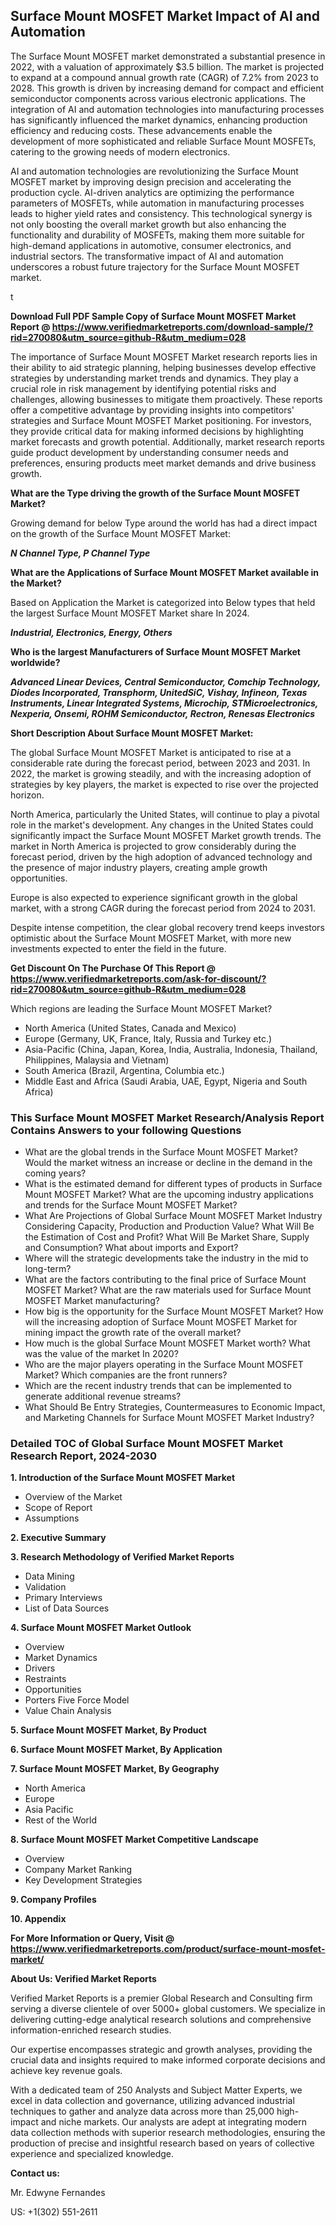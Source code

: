 <h2>Surface Mount MOSFET Market Impact of AI and Automation</h2><p>The Surface Mount MOSFET market demonstrated a substantial presence in 2022, with a valuation of approximately $3.5 billion. The market is projected to expand at a compound annual growth rate (CAGR) of 7.2% from 2023 to 2028. This growth is driven by increasing demand for compact and efficient semiconductor components across various electronic applications. The integration of AI and automation technologies into manufacturing processes has significantly influenced the market dynamics, enhancing production efficiency and reducing costs. These advancements enable the development of more sophisticated and reliable Surface Mount MOSFETs, catering to the growing needs of modern electronics.</p><p>AI and automation technologies are revolutionizing the Surface Mount MOSFET market by improving design precision and accelerating the production cycle. AI-driven analytics are optimizing the performance parameters of MOSFETs, while automation in manufacturing processes leads to higher yield rates and consistency. This technological synergy is not only boosting the overall market growth but also enhancing the functionality and durability of MOSFETs, making them more suitable for high-demand applications in automotive, consumer electronics, and industrial sectors. The transformative impact of AI and automation underscores a robust future trajectory for the Surface Mount MOSFET market.</p>t</p><p id="" class=""><strong>Download Full PDF Sample Copy of Surface Mount MOSFET Market Report @ <a href="https://www.verifiedmarketreports.com/download-sample/?rid=270080&utm_source=github-R&utm_medium=028" target="_blank">https://www.verifiedmarketreports.com/download-sample/?rid=270080&utm_source=github-R&utm_medium=028</a></strong></p><p>The importance of&nbsp;Surface Mount MOSFET Market research reports lies in their ability to aid strategic planning, helping businesses develop effective strategies by understanding market trends and dynamics. They play a crucial role in risk management by identifying potential risks and challenges, allowing businesses to mitigate them proactively. These reports offer a competitive advantage by providing insights into competitors' strategies and Surface Mount MOSFET Market positioning. For investors, they provide critical data for making informed decisions by highlighting market forecasts and growth potential. Additionally, market research reports guide product development by understanding consumer needs and preferences, ensuring products meet market demands and drive business growth.</p><p><strong>What are the&nbsp;Type driving the growth of the Surface Mount MOSFET Market?</strong></p><p id="" class="">Growing demand for below Type around the world has had a direct impact on the growth of the Surface Mount MOSFET Market:</p><em><strong>N Channel Type, P Channel Type</strong></em></p><strong>What are the&nbsp;Applications&nbsp;of Surface Mount MOSFET Market available in the Market?</strong></p><p id="" class="">Based on Application the Market is categorized into Below types that held the largest Surface Mount MOSFET Market share In 2024.</p><em><strong>Industrial, Electronics, Energy, Others</strong></em></p><strong>Who is the largest Manufacturers of Surface Mount MOSFET Market worldwide?</strong></p><p><em><strong>Advanced Linear Devices, Central Semiconductor, Comchip Technology, Diodes Incorporated, Transphorm, UnitedSiC, Vishay, Infineon, Texas Instruments, Linear Integrated Systems, Microchip, STMicroelectronics, Nexperia, Onsemi, ROHM Semiconductor, Rectron, Renesas Electronics</strong></em></p><p id="" class=""><strong>Short Description About Surface Mount MOSFET Market:</strong></p><p>The global Surface Mount MOSFET Market is anticipated to rise at a considerable rate during the forecast period, between 2023 and 2031. In 2022, the market is growing steadily, and with the increasing adoption of strategies by key players, the market is expected to rise over the projected horizon.</p><p>North America, particularly the United States, will continue to play a pivotal role in the market's development. Any changes in the United States could significantly impact the Surface Mount MOSFET Market growth trends. The market in North America is projected to grow considerably during the forecast period, driven by the high adoption of advanced technology and the presence of major industry players, creating ample growth opportunities.</p><p>Europe is also expected to experience significant growth in the global market, with a strong CAGR during the forecast period from 2024 to 2031.</p><p>Despite intense competition, the clear global recovery trend keeps investors optimistic about the Surface Mount MOSFET Market, with more new investments expected to enter the field in the future.</p><p id="" class=""><strong>Get Discount On The Purchase Of This Report @ <a href="https://www.verifiedmarketreports.com/ask-for-discount/?rid=270080&utm_source=github-R&utm_medium=028" target="_blank">https://www.verifiedmarketreports.com/ask-for-discount/?rid=270080&utm_source=github-R&utm_medium=028</a></strong></p>Which regions are leading the Surface Mount MOSFET Market?</p><ul><li>North America (United States, Canada and Mexico)</li><li>Europe (Germany, UK, France, Italy, Russia and Turkey etc.)</li><li>Asia-Pacific (China, Japan, Korea, India, Australia, Indonesia, Thailand, Philippines, Malaysia and Vietnam)</li><li>South America (Brazil, Argentina, Columbia etc.)</li><li>Middle East and Africa (Saudi Arabia, UAE, Egypt, Nigeria and South Africa)</li></ul><h3 id="" class="">This Surface Mount MOSFET Market Research/Analysis Report Contains Answers to your following Questions</h3><ul><li>What are the global trends in the Surface Mount MOSFET Market? Would the market witness an increase or decline in the demand in the coming years?</li><li>What is the estimated demand for different types of products in Surface Mount MOSFET Market? What are the upcoming industry applications and trends for the Surface Mount MOSFET Market?</li><li>What Are Projections of Global Surface Mount MOSFET Market Industry Considering Capacity, Production and Production Value? What Will Be the Estimation of Cost and Profit? What Will Be Market Share, Supply and Consumption? What about imports and Export?</li><li>Where will the strategic developments take the industry in the mid to long-term?</li><li>What are the factors contributing to the final price of Surface Mount MOSFET Market? What are the raw materials used for Surface Mount MOSFET Market manufacturing?</li><li>How big is the opportunity for the Surface Mount MOSFET Market? How will the increasing adoption of Surface Mount MOSFET Market for mining impact the growth rate of the overall market?</li><li>How much is the global Surface Mount MOSFET Market worth? What was the value of the market In 2020?</li><li>Who are the major players operating in the Surface Mount MOSFET Market? Which companies are the front runners?</li><li>Which are the recent industry trends that can be implemented to generate additional revenue streams?</li><li>What Should Be Entry Strategies, Countermeasures to Economic Impact, and Marketing Channels for Surface Mount MOSFET Market Industry?</li></ul><h3 id="" class="">Detailed TOC of Global Surface Mount MOSFET Market Research Report, 2024-2030</h3><p id="" class=""><strong>1. Introduction of the Surface Mount MOSFET Market</strong></p><ul><li>Overview of the Market</li><li>Scope of Report</li><li>Assumptions</li></ul><p id="" class=""><strong>2. Executive Summary</strong></p><p id="" class=""><strong>3. Research Methodology of Verified Market Reports</strong></p><ul><li>Data Mining</li><li>Validation</li><li>Primary Interviews</li><li>List of Data Sources</li></ul><p id="" class=""><strong>4. Surface Mount MOSFET Market Outlook</strong></p><ul><li>Overview</li><li>Market Dynamics</li><li>Drivers</li><li>Restraints</li><li>Opportunities</li><li>Porters Five Force Model</li><li>Value Chain Analysis</li></ul><p id="" class=""><strong>5. Surface Mount MOSFET Market, By Product</strong></p><p id="" class=""><strong>6. Surface Mount MOSFET Market, By Application</strong></p><p id="" class=""><strong>7. Surface Mount MOSFET Market, By Geography</strong></p><ul><li>North America</li><li>Europe</li><li>Asia Pacific</li><li>Rest of the World</li></ul><p id="" class=""><strong>8. Surface Mount MOSFET Market Competitive Landscape</strong></p><ul><li>Overview</li><li>Company Market Ranking</li><li>Key Development Strategies</li></ul><p id="" class=""><strong>9. Company Profiles</strong></p><p id="" class=""><strong>10. Appendix</strong></p><p id="" class=""><strong>For More Information or Query, Visit @ <a href="https://www.verifiedmarketreports.com/product/surface-mount-mosfet-market/" target="_blank">https://www.verifiedmarketreports.com/product/surface-mount-mosfet-market/</a></strong></p><p id="" class=""><strong>About Us: Verified Market Reports</strong></p><p id="" class="">Verified Market Reports is a premier Global Research and Consulting firm serving a diverse clientele of over 5000+ global customers. We specialize in delivering cutting-edge analytical research solutions and comprehensive information-enriched research studies.</p><p id="" class="">Our expertise encompasses strategic and growth analyses, providing the crucial data and insights required to make informed corporate decisions and achieve key revenue goals.</p><p id="" class="">With a dedicated team of 250 Analysts and Subject Matter Experts, we excel in data collection and governance, utilizing advanced industrial techniques to gather and analyze data across more than 25,000 high-impact and niche markets. Our analysts are adept at integrating modern data collection methods with superior research methodologies, ensuring the production of precise and insightful research based on years of collective experience and specialized knowledge.</p><p id="" class=""><strong>Contact us:</strong></p><p id="" class="">Mr. Edwyne Fernandes</p><p id="" class="">US: +1(302) 551-2611</p>
